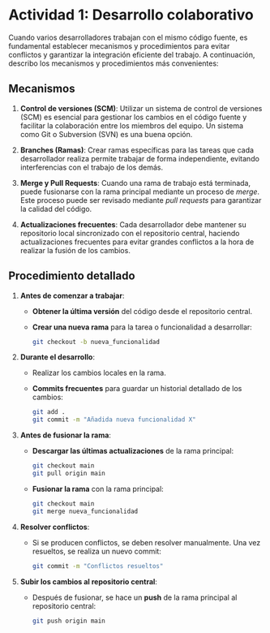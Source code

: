 # Actividad 1: Desarrollo colaborativo

Cuando varios desarrolladores trabajan con el mismo código fuente, es fundamental establecer mecanismos y procedimientos para evitar conflictos y garantizar la integración eficiente del trabajo. A continuación, describo los mecanismos y procedimientos más convenientes:

## Mecanismos

1. **Control de versiones (SCM)**: Utilizar un sistema de control de versiones (SCM) es esencial para gestionar los cambios en el código fuente y facilitar la colaboración entre los miembros del equipo. Un sistema como Git o Subversion (SVN) es una buena opción.

2. **Branches (Ramas)**: Crear ramas específicas para las tareas que cada desarrollador realiza permite trabajar de forma independiente, evitando interferencias con el trabajo de los demás.

3. **Merge y Pull Requests**: Cuando una rama de trabajo está terminada, puede fusionarse con la rama principal mediante un proceso de *merge*. Este proceso puede ser revisado mediante *pull requests* para garantizar la calidad del código.

4. **Actualizaciones frecuentes**: Cada desarrollador debe mantener su repositorio local sincronizado con el repositorio central, haciendo actualizaciones frecuentes para evitar grandes conflictos a la hora de realizar la fusión de los cambios.

## Procedimiento detallado

1. **Antes de comenzar a trabajar**:
    - **Obtener la última versión** del código desde el repositorio central.
    - **Crear una nueva rama** para la tarea o funcionalidad a desarrollar:

      ```bash
      git checkout -b nueva_funcionalidad
      ```

2. **Durante el desarrollo**:
    - Realizar los cambios locales en la rama.
    - **Commits frecuentes** para guardar un historial detallado de los cambios:

      ```bash
      git add .
      git commit -m "Añadida nueva funcionalidad X"
      ```

3. **Antes de fusionar la rama**:
    - **Descargar las últimas actualizaciones** de la rama principal:

      ```bash
      git checkout main
      git pull origin main
      ```

    - **Fusionar la rama** con la rama principal:

      ```bash
      git checkout main
      git merge nueva_funcionalidad
      ```

4. **Resolver conflictos**:
    - Si se producen conflictos, se deben resolver manualmente. Una vez resueltos, se realiza un nuevo commit:

      ```bash
      git commit -m "Conflictos resueltos"
      ```

5. **Subir los cambios al repositorio central**:
    - Después de fusionar, se hace un **push** de la rama principal al repositorio central:

      ```bash
      git push origin main
      ```
